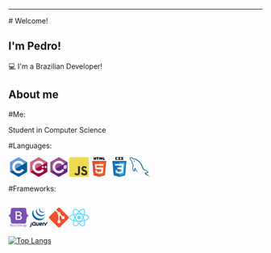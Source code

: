 ----------------------------------------------------------------------------
<link rel="stylesheet" href="https://cdn.jsdelivr.net/gh/devicons/devicon@v2.12.0/devicon.min.css">
# Welcome!

 

## I'm Pedro!

:computer: I'm a Brazilian Developer!

 <i class="devicon-cplusplus-plain"></i>

## About me

#Me:

Student in Computer Science

#Languages:

<img width=40 align="center" src="https://github.com/devicons/devicon/blob/master/icons/c/c-original.svg" /><img width=40 align="center" src="https://github.com/devicons/devicon/blob/master/icons/cplusplus/cplusplus-original.svg" /><img width=40 align="center" src="https://github.com/devicons/devicon/blob/master/icons/csharp/csharp-original.svg" /><img width=40 align="center" src="https://github.com/devicons/devicon/blob/master/icons/javascript/javascript-original.svg" /><img width=40 align="center" src="https://github.com/devicons/devicon/blob/master/icons/html5/html5-original-wordmark.svg" /><img width=40 align="center" src="https://github.com/devicons/devicon/blob/master/icons/css3/css3-original-wordmark.svg" /><img width=40 align="center" src="https://github.com/devicons/devicon/blob/master/icons/mysql/mysql-original.svg" />

#Frameworks:

<img width=40 align="center" src="https://github.com/devicons/devicon/blob/master/icons/bootstrap/bootstrap-plain-wordmark.svg" /><img width=40 align="center" src="https://github.com/devicons/devicon/blob/master/icons/jquery/jquery-original-wordmark.svg" /><img width=40 align="center" src="https://github.com/devicons/devicon/blob/master/icons/git/git-original.svg" /><img width=40 align="center" src="https://github.com/devicons/devicon/blob/master/icons/react/react-original.svg" />
----------------------------------------------------------------------------------

[![Top Langs](https://github-readme-stats.vercel.app/api/top-langs/?username=PedroGontijo13)](https://github.com/anuraghazra/github-readme-stats)
